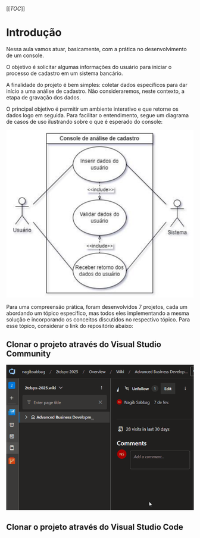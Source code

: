 [[_TOC_]]

# Introdução

Nessa aula vamos atuar, basicamente, com a prática no desenvolvimento de um console.

O objetivo é solicitar algumas informações do usuário para iniciar o processo de cadastro em um sistema bancário. 

A finalidade do projeto é bem simples: coletar dados específicos para dar início a uma análise de cadastro. Não consideraremos, neste contexto, a etapa de gravação dos dados. 

O principal objetivo é permitir um ambiente interativo e que retorne os dados logo em seguida. Para facilitar o entendimento, segue um diagrama de casos de uso ilustrando sobre o que é esperado do console:

![image.png](/.attachments/image-021bc87a-2e62-4609-b5b4-d42f2144f0b1.png)

Para uma compreensão prática, foram desenvolvidos 7 projetos, cada um abordando um tópico específico, mas todos eles implementando a mesma solução e incorporando os conceitos discutidos no respectivo tópico. Para esse tópico, considerar o link do repositório abaixo:



## Clonar o projeto através do Visual Studio Community

![animacao.gif](/.attachments/animacao-188b08e2-cf6d-4a1f-86f1-4ce6f62481d2.gif)

## Clonar o projeto através do Visual Studio Code